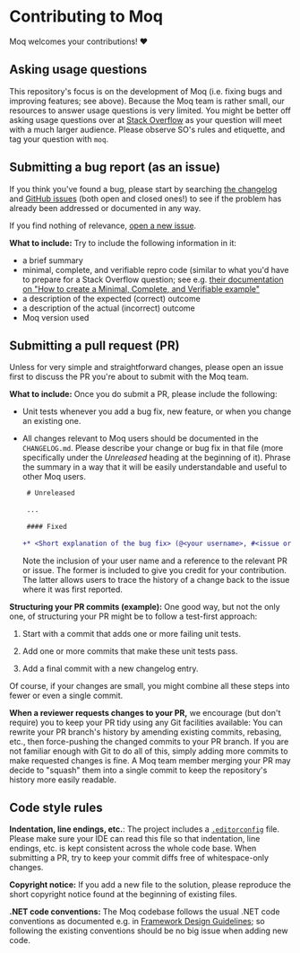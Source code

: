 # Contributing to Moq

Moq welcomes your contributions! :heart:


## Asking usage questions

This repository's focus is on the development of Moq (i.e. fixing bugs and improving features; see above). Because the Moq team is rather small, our resources to answer usage questions is very limited. You might be better off asking usage questions over at [Stack Overflow](https://stackoverflow.com) as your question will meet with a much larger audience. Please observe SO's rules and etiquette, and tag your question with `moq`.


## Submitting a bug report (as an issue)

If you think you've found a bug, please start by searching [the changelog](https://github.com/ImoutoChan/openmoq/blob/main/CHANGELOG.md) and [GitHub issues](https://github.com/ImoutoChan/openmoq/issues) (both open and closed ones!) to see if the problem has already been addressed or documented in any way.

If you find nothing of relevance, [open a new issue](https://github.com/ImoutoChan/openmoq/issues/new).


**What to include:** Try to include the following information in it:

 * a brief summary
 * minimal, complete, and verifiable repro code (similar to what you'd have to prepare for a Stack Overflow question; see e.g. [their documentation on "How to create a Minimal, Complete, and Verifiable example"](https://stackoverflow.com/help/mcve)
 * a description of the expected (correct) outcome
 * a description of the actual (incorrect) outcome
 * Moq version used


## Submitting a pull request (PR)

Unless for very simple and straightforward changes, please open an issue first to discuss the PR you're about to submit with the Moq team.


**What to include:** Once you do submit a PR, please include the following:

 * Unit tests whenever you add a bug fix, new feature, or when you change an existing one.

 * All changes relevant to Moq users should be documented in the `CHANGELOG.md`. Please describe your change or bug fix in that file (more specifically under the _Unreleased_ heading at the beginning of it). Phrase the summary in a way that it will be easily understandable and useful to other Moq users.

   ```diff
    # Unreleased
    
    ...
    
    #### Fixed
    
   +* <Short explanation of the bug fix> (@<your username>, #<issue or PR number>)
   ```

   Note the inclusion of your user name and a reference to the relevant PR or issue. The former is included to give you credit for your contribution. The latter allows users to trace the history of a change back to the issue where it was first reported.


**Structuring your PR commits (example):** One good way, but not the only one, of structuring your PR might be to follow a test-first approach:

 1. Start with a commit that adds one or more failing unit tests.

 2. Add one or more commits that make these unit tests pass.

 3. Add a final commit with a new changelog entry.

Of course, if your changes are small, you might combine all these steps into fewer or even a single commit.


**When a reviewer requests changes to your PR,** we encourage (but don't require) you to keep your PR tidy using any Git facilities available: You can rewrite your PR branch's history by amending existing commits, rebasing, etc., then force-pushing the changed commits to your PR branch. If you are not familiar enough with Git to do all of this, simply adding more commits to make requested changes is fine. A Moq team member merging your PR may decide to "squash" them into a single commit to keep the repository's history more easily readable.


## Code style rules

**Indentation, line endings, etc.**: The project includes a [`.editorconfig`](https://editorconfig.org/) file. Please make sure your IDE can read this file so that indentation, line endings, etc. is kept consistent across the whole code base. When submitting a PR, try to keep your commit diffs free of whitespace-only changes.


**Copyright notice:** If you add a new file to the solution, please reproduce the short copyright notice found at the beginning of existing files.


**.NET code conventions:** The Moq codebase follows the usual .NET code conventions as documented e.g. in [Framework Design Guidelines](https://docs.microsoft.com/en-us/dotnet/standard/design-guidelines/); so following the existing conventions should be no big issue when adding new code.
